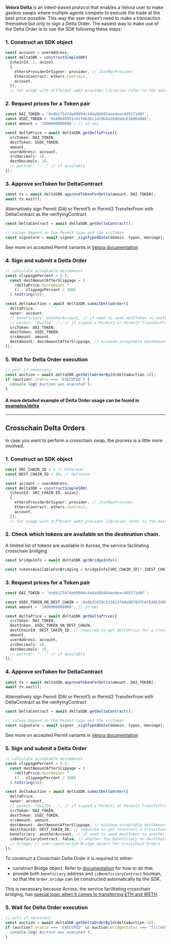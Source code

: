 **Velora Delta** is an intent-based protocol that enables a Velora user to make gasless swaps where multiple agents compete to execute the trade at the best price possible.
This way the user doesn't need to make a transaction themselve but only to sign a Delta Order.
The easiest way to make use of the Delta Order is to use the SDK following these steps:

### 1. Construct an SDK object

```ts
const account = userAddress;
const deltaSDK = constructSimpleSDK(
  {chainId: 1, axios},
  {
    ethersProviderOrSigner: provider, // JsonRpcProvider
    EthersContract: ethers.Contract,
    account,
  });
  // for usage with different web3 provider libraries refer to the main [README](./README.md)
```

### 2. Request prices for a Token pair

```ts
const DAI_TOKEN = '0x6b175474e89094c44da98b954eedeac495271d0f';
const USDC_TOKEN = '0xA0b86991c6218b36c1d19D4a2e9Eb0cE3606eB48';
const amount = '1000000000000'; // in wei

const deltaPrice = await deltaSDK.getDeltaPrice({
  srcToken: DAI_TOKEN,
  destToken: USDC_TOKEN,
  amount,
  userAddress: account,
  srcDecimals: 18,
  destDecimals: 18,
  // partner: "..." // if available
});
```


### 3. Approve srcToken for DeltaContract

```ts
const tx = await deltaSDK.approveTokenForDelta(amount, DAI_TOKEN);
await tx.wait();
```

Alternatively sign Permit (DAI or Permit1) or Permit2 TransferFrom with DeltaContract as the verifyingContract

```ts
const DeltaContract = await deltaSDK.getDeltaContract();

// values depend on the Permit type and the srcToken
const signature = await signer._signTypedData(domain, types, message);
```

See more on accepted Permit variants in [Velora documentation](https://developers.velora.xyz/api/velora-api/velora-delta-api/build-a-delta-order-to-sign#supported-permits)


### 4. Sign and submit a Delta Order

```ts
// calculate acceptable destAmount
const slippagePercent = 0.5;
  const destAmountAfterSlippage = (
    +deltaPrice.destAmount *
    (1 - slippagePercent / 100)
  ).toString(10);

const deltaAuction = await deltaSDK.submitDeltaOrder({
  deltaPrice,
  owner: account,
  // beneficiary: anotherAccount, // if need to send destToken to another account
  // permit: "0x1234...", // if signed a Permit1 or Permit2 TransferFrom for DeltaContract
  srcToken: DAI_TOKEN,
  destToken: USDC_TOKEN,
  srcAmount: amount,
  destAmount: destAmountAfterSlippage, // minimum acceptable destAmount
});
```

### 5. Wait for Delta Order execution

```ts
// poll if necessary
const auction = await deltaSDK.getDeltaOrderById(deltaAuction.id);
if (auction?.status === 'EXECUTED') {
  console.log('Auction was executed');
}
```

#### A more detailed example of Delta Order usage can be found in [examples/delta](./src/examples/delta.ts)




---------------------------------------------------

## Crosschain Delta Orders

In case you want to perform a crosschain swap, the process is a little more involved.

### 1. Construct an SDK object

```ts
const SRC_CHAIN_ID = 1 // Ethereum
const DEST_CHAIN_ID = 10; // Optimism

const account = userAddress;
const deltaSDK = constructSimpleSDK(
  {chainId: SRC_CHAIN_ID, axios},
  {
    ethersProviderOrSigner: provider, // JsonRpcProvider
    EthersContract: ethers.Contract,
    account,
  });
  // for usage with different web3 provider libraries refer to the main [README](./README.md)
```

### 2. Check which tokens are available on the destination chain.

A limited list of tokens are available in Across, the service facilitating crosschain bridging

```ts
const bridgeInfo = await deltaSDK.getBridgeInfo();

const tokensAvailableForBridging = bridgeInfo[SRC_CHAIN_ID]?.[DEST_CHAIN_ID]
```


### 3. Request prices for a Token pair

```ts
const DAI_TOKEN = '0x6b175474e89094c44da98b954eedeac495271d0f';

const USDC_TOKEN_ON_DEST_CHAIN = '0x0b2C639c533813f4Aa9D7837CAf62653d097Ff85'; // available for bridging on Optimism
const amount = '1000000000000'; // in wei

const deltaPrice = await deltaSDK.getDeltaPrice({
  srcToken: DAI_TOKEN,
  destToken: USDC_TOKEN_ON_DEST_CHAIN,
  destChainId: DEST_CHAIN_ID, // required to get deltaPrice for a Crosschain Order
  amount,
  userAddress: account,
  srcDecimals: 18,
  destDecimals: 18,
  // partner: "..." // if available
});
```


### 4. Approve srcToken for DeltaContract

```ts
const tx = await deltaSDK.approveTokenForDelta(amount, DAI_TOKEN);
await tx.wait();
```

Alternatively sign Permit (DAI or Permit1) or Permit2 TransferFrom with DeltaContract as the verifyingContract

```ts
const DeltaContract = await deltaSDK.getDeltaContract();

// values depend on the Permit type and the srcToken
const signature = await signer._signTypedData(domain, types, message);
```

See more on accepted Permit variants in [Velora documentation](https://developers.velora.xyz/api/velora-api/velora-delta-api/build-a-delta-order-to-sign#supported-permits)


### 5. Sign and submit a Delta Order

```ts
// calculate acceptable destAmount
const slippagePercent = 0.5;
  const destAmountAfterSlippage = (
    +deltaPrice.destAmount *
    (1 - slippagePercent / 100)
  ).toString(10);

const deltaAuction = await deltaSDK.submitDeltaOrder({
  deltaPrice,
  owner: account,
  // permit: "0x1234...", // if signed a Permit1 or Permit2 TransferFrom for DeltaContract
  srcToken: DAI_TOKEN,
  destToken: USDC_TOKEN,
  srcAmount: amount,
  destAmount: destAmountAfterSlippage, // minimum acceptable destAmount
  destChainId: DEST_CHAIN_ID, // required to get construct a Crosschain Order
  beneficiary: anotherAccount, // if need to send destToken to another account on destChain
  isBeneficiaryContract: false, // whether the beneficiary on destChain is a smart contract
  // bridge, // user-constructed Bridge object for Crosschain Orders
});
```

To construct a Crosschain Delta Order it is required to either:
* construct Bridge object. Refer to [documentation](https://developers.velora.xyz/api/velora-api/velora-delta-api/build-a-delta-order-to-sign#sign-an-order-cross-chain) for how to do that.
* provide both `beneficiary` address and `isBeneficiaryContract` boolean, so that the `Order.bridge` can be constructed automatically by the SDK.

This is necessary because Across, the service facilitating crosschain bridging, has [special logic when it comes to transferring ETH and WETH](https://docs.across.to/introduction/technical-faq#what-is-the-behavior-of-eth-weth-in-transfers).

### 5. Wait for Delta Order execution

```ts
// poll if necessary
const auction = await deltaSDK.getDeltaOrderById(deltaAuction.id);
if (auction?.status === 'EXECUTED' && auction.bridgeStatus === "filled") {
  console.log('Auction was executed');
}
```